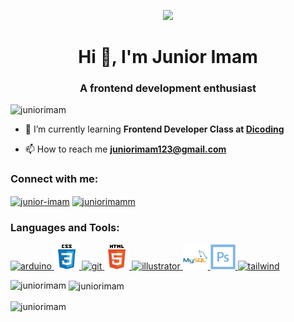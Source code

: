 <p align="center">
  <img src="https://codemyui.com/wp-content/uploads/2017/03/hero-section-animation.gif">
</p>
<h1 align="center">Hi 👋, I'm Junior Imam</h1>
<h3 align="center">A frontend development enthusiast</h3>

<p align="left"> <img src="https://komarev.com/ghpvc/?username=juniorimam&label=Profile%20views&color=0e75b6&style=flat" alt="juniorimam" /> </p>

- 🌱 I’m currently learning **Frontend Developer Class at [Dicoding](https://dicoding.com)**

- 📫 How to reach me **juniorimam123@gmail.com**

<h3 align="left">Connect with me:</h3>
<p align="left">
<a href="https://linkedin.com/in/junior-imam" target="blank"><img align="center" src="https://raw.githubusercontent.com/rahuldkjain/github-profile-readme-generator/master/src/images/icons/Social/linked-in-alt.svg" alt="junior-imam" height="30" width="40" /></a>
<a href="https://instagram.com/juniorimamm" target="blank"><img align="center" src="https://raw.githubusercontent.com/rahuldkjain/github-profile-readme-generator/master/src/images/icons/Social/instagram.svg" alt="juniorimamm" height="30" width="40" /></a>
</p>

<h3 align="left">Languages and Tools:</h3>
<p align="left"> <a href="https://www.arduino.cc/" target="_blank" rel="noreferrer"> <img src="https://cdn.worldvectorlogo.com/logos/arduino-1.svg" alt="arduino" width="40" height="40"/> </a> <a href="https://www.w3schools.com/css/" target="_blank" rel="noreferrer"> <img src="https://raw.githubusercontent.com/devicons/devicon/master/icons/css3/css3-original-wordmark.svg" alt="css3" width="40" height="40"/> </a> <a href="https://git-scm.com/" target="_blank" rel="noreferrer"> <img src="https://www.vectorlogo.zone/logos/git-scm/git-scm-icon.svg" alt="git" width="40" height="40"/> </a> <a href="https://www.w3.org/html/" target="_blank" rel="noreferrer"> <img src="https://raw.githubusercontent.com/devicons/devicon/master/icons/html5/html5-original-wordmark.svg" alt="html5" width="40" height="40"/> </a> <a href="https://www.adobe.com/in/products/illustrator.html" target="_blank" rel="noreferrer"> <img src="https://www.vectorlogo.zone/logos/adobe_illustrator/adobe_illustrator-icon.svg" alt="illustrator" width="40" height="40"/> </a> <a href="https://www.mysql.com/" target="_blank" rel="noreferrer"> <img src="https://raw.githubusercontent.com/devicons/devicon/master/icons/mysql/mysql-original-wordmark.svg" alt="mysql" width="40" height="40"/> </a> <a href="https://www.photoshop.com/en" target="_blank" rel="noreferrer"> <img src="https://raw.githubusercontent.com/devicons/devicon/master/icons/photoshop/photoshop-line.svg" alt="photoshop" width="40" height="40"/> </a> <a href="https://tailwindcss.com/" target="_blank" rel="noreferrer"> <img src="https://www.vectorlogo.zone/logos/tailwindcss/tailwindcss-icon.svg" alt="tailwind" width="40" height="40"/> </a> </p>

<p><img align="left" src="https://github-readme-stats.vercel.app/api/top-langs?username=juniorimam&show_icons=true&theme=onedark&locale=en&layout=compact" alt="juniorimam" /></p>

<p>&nbsp;<img align="center" src="https://github-readme-stats.vercel.app/api?username=juniorimam&show_icons=true&theme=onedark&locale=en" alt="juniorimam" /></p>

<p><img align="center" src="https://github-readme-streak-stats.herokuapp.com/?user=juniorimam&theme=dark" alt="juniorimam" /></p>
